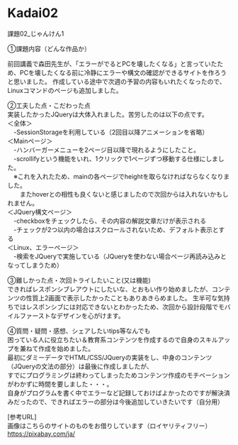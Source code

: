 # Kadai02
課題02_じゃんけん1

①課題内容（どんな作品か）

前回講義で森田先生が、「エラーがでるとPCを壊したくなる」と言っていたため、PCを壊したくなる前に冷静にエラーや構文の確認ができるサイトを作ろうと思いました。
作成している途中で次週の予習の内容もいれたくなったので、Linuxコマンドのページも追加しました。
		
		
②工夫した点・こだわった点<br>
実装したかったJQueryは大体入れました。苦労したのは以下の点です。<br>
＜全体＞<br>
　-SessionStorageを利用している（2回目以降アニメーションを省略）<br>
＜Mainページ＞<br>
　-ハンバーガーメニューを2ページ目以降で現れるようにしたこと。<br>
　-scrollifyという機能をいれ、1クリックで1ページずつ移動する仕様にしました。<br>
　※これを入れたため、mainの各ページでheightを取らなければならなくなりました。<br>
　　またhoverとの相性も良くないと感じましたので次回からは入れないかもしれません。<br>
＜JQuery構文ページ＞<br>
　-checkboxをチェックしたら、その内容の解説文章だけが表示される<br>
　-チェックが2つ以内の場合はスクロールされないため、デフォルト表示とする<br>
＜Linux、エラーページ＞<br>
　-検索をJQueryで実施している（JQueryを使わない場合ページ再読み込みとなってしまうため）<br>


③難しかった点・次回トライしたいこと(又は機能)<br>
できればレスポンシブレアウトにしたいな、とおもい作り始めましたが、コンテンツの性質上2画面で表示したかったこともありあきらめました。
生半可な気持ちではレスポンシブには対応できないとわかったため、次回から設計段階でモバイルファーストなデザインを心がけます。<br>

④質問・疑問・感想、シェアしたいtips等なんでも<br>
困っている人に役立ちたい＆教育系コンテンツを作成するので自身のスキルアップを兼ねて作成を始めました。<br>
最初にダミーデータでHTML/CSS/JQueryの実装をし、中身のコンテンツ（JQueryの文法の部分）は最後に作成しましたが、<br>
すでにプログラミングは終わってしまったためコンテンツ作成のモチベーションがわかずに時間を要しました・・・。<br>
自身がプログラムを書く中でエラーなど記録しておけばよかったのですが解決済みだったので、できればエラーの部分は今後追加していきたいです（自分用）<br>

[参考URL]<br>
画像はこちらのサイトのものをお借りしています（ロイヤリティフリー）
https://pixabay.com/ja/
